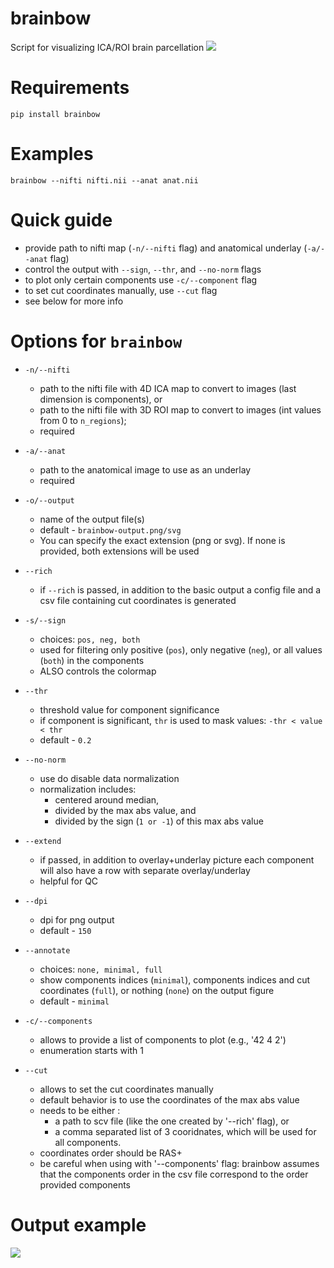 # brainbow
Script for visualizing ICA/ROI brain parcellation
<img src="https://raw.githubusercontent.com/neuroneural/brainbow/main/.github/images/1.png"/>

# Requirements
```
pip install brainbow
```

# Examples
```
brainbow --nifti nifti.nii --anat anat.nii
```

# Quick guide
- provide path to nifti map (`-n/--nifti` flag) and anatomical underlay (`-a/--anat` flag)
- control the output with `--sign`, `--thr`, and `--no-norm` flags
- to plot only certain components use `-c/--component` flag
- to set cut coordinates manually, use `--cut` flag
- see below for more info

# Options for `brainbow`

- `-n/--nifti`
    - path to the nifti file with 4D ICA map to convert to images (last dimension is components), or
    - path to the nifti file with 3D ROI map to convert to images (int values from 0 to `n_regions`);
    - required
- `-a/--anat`
    - path to the anatomical image to use as an underlay
    - required

- `-o/--output`
    - name of the output file(s) 
    - default - `brainbow-output.png/svg`
    - You can specify the exact extension (png or svg). If none is provided, both extensions will be used
- `--rich`
    - if `--rich` is passed, in addition to the basic output a config file and a csv file containing cut coordinates is generated
- `-s/--sign`
    - choices: `pos, neg, both`
    - used for filtering only positive (`pos`), only negative (`neg`), or all values (`both`) in the components
    - ALSO controls the colormap
- `--thr`
    - threshold value for component significance
    - if component is significant, `thr` is used to mask values: `-thr < value < thr`
    - default - `0.2`
- `--no-norm`
    - use do disable data normalization
    - normalization includes:
        - centered around median,
        - divided by the max abs value, and 
        - divided by the sign (`1 or -1`) of this max abs value
- `--extend`
    - if passed, in addition to overlay+underlay picture each component \
            will also have a row with separate overlay/underlay
    - helpful for QC
- `--dpi`
    - dpi for png output
    - default - `150`
- `--annotate`
    - choices: `none, minimal, full`
    - show components indices (`minimal`), components indices and cut coordinates (`full`), or nothing (`none`) on the output figure
    - default - `minimal`
- `-c/--components`
    - allows to provide a list of components to plot (e.g., '42 4 2')
    - enumeration starts with 1
- `--cut`
    - allows to set the cut coordinates manually
    - default behavior is to use the coordinates of the max abs value
    - needs to be either :
        - a path to scv file (like the one created by '--rich' flag), or
        - a comma separated list of 3 cooridnates, which will be used for all components.
    - coordinates order should be RAS+
    - be careful when using with '--components' flag: brainbow assumes that the components order in the csv file correspond to the order provided components

# Output example

<img src="https://raw.githubusercontent.com/neuroneural/brainbow/main/.github/images/brainbow-output.png"/>